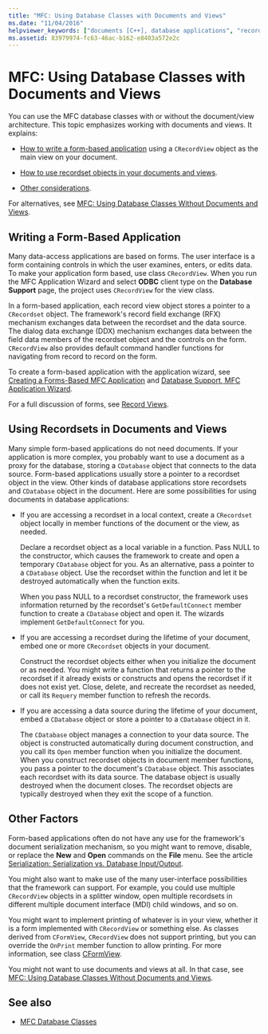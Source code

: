 ```yaml
---
title: "MFC: Using Database Classes with Documents and Views"
ms.date: "11/04/2016"
helpviewer_keywords: ["documents [C++], database applications", "recordsets [C++], documents and views", "CRecordView class, using in database forms", "views [C++], database applications", "forms [C++], database applications", "record views [C++], form-based applications", "document/view architecture [C++], in databases", "database applications [C++], forms", "database classes [C++], MFC", "ODBC recordsets [C++], documents and views", "ODBC [C++], forms"]
ms.assetid: 83979974-fc63-46ac-b162-e8403a572e2c
---
```

# MFC: Using Database Classes with Documents and Views

You can use the MFC database classes with or without the document/view architecture. This topic emphasizes working with documents and views. It explains:

- [How to write a form-based application](#_core_writing_a_form.2d.based_application) using a `CRecordView` object as the main view on your document.

- [How to use recordset objects in your documents and views](#_core_using_recordsets_in_documents_and_views).

- [Other considerations](#_core_other_factors).

For alternatives, see [MFC: Using Database Classes Without Documents and Views](../data/mfc-using-database-classes-without-documents-and-views.md).

##  <a name="_core_writing_a_form.2d.based_application"></a> Writing a Form-Based Application

Many data-access applications are based on forms. The user interface is a form containing controls in which the user examines, enters, or edits data. To make your application form based, use class `CRecordView`. When you run the MFC Application Wizard and select **ODBC** client type on the **Database Support** page, the project uses `CRecordView` for the view class.

In a form-based application, each record view object stores a pointer to a `CRecordset` object. The framework's record field exchange (RFX) mechanism exchanges data between the recordset and the data source. The dialog data exchange (DDX) mechanism exchanges data between the field data members of the recordset object and the controls on the form. `CRecordView` also provides default command handler functions for navigating from record to record on the form.

To create a form-based application with the application wizard, see [Creating a Forms-Based MFC Application](../mfc/reference/creating-a-forms-based-mfc-application.md) and [Database Support, MFC Application Wizard](../mfc/reference/database-support-mfc-application-wizard.md).

For a full discussion of forms, see [Record Views](../data/record-views-mfc-data-access.md).

##  <a name="_core_using_recordsets_in_documents_and_views"></a> Using Recordsets in Documents and Views

Many simple form-based applications do not need documents. If your application is more complex, you probably want to use a document as a proxy for the database, storing a `CDatabase` object that connects to the data source. Form-based applications usually store a pointer to a recordset object in the view. Other kinds of database applications store recordsets and `CDatabase` object in the document. Here are some possibilities for using documents in database applications:

- If you are accessing a recordset in a local context, create a `CRecordset` object locally in member functions of the document or the view, as needed.

   Declare a recordset object as a local variable in a function. Pass NULL to the constructor, which causes the framework to create and open a temporary `CDatabase` object for you. As an alternative, pass a pointer to a `CDatabase` object. Use the recordset within the function and let it be destroyed automatically when the function exits.

   When you pass NULL to a recordset constructor, the framework uses information returned by the recordset's `GetDefaultConnect` member function to create a `CDatabase` object and open it. The wizards implement `GetDefaultConnect` for you.

- If you are accessing a recordset during the lifetime of your document, embed one or more `CRecordset` objects in your document.

   Construct the recordset objects either when you initialize the document or as needed. You might write a function that returns a pointer to the recordset if it already exists or constructs and opens the recordset if it does not exist yet. Close, delete, and recreate the recordset as needed, or call its `Requery` member function to refresh the records.

- If you are accessing a data source during the lifetime of your document, embed a `CDatabase` object or store a pointer to a `CDatabase` object in it.

   The `CDatabase` object manages a connection to your data source. The object is constructed automatically during document construction, and you call its `Open` member function when you initialize the document. When you construct recordset objects in document member functions, you pass a pointer to the document's `CDatabase` object. This associates each recordset with its data source. The database object is usually destroyed when the document closes. The recordset objects are typically destroyed when they exit the scope of a function.

##  <a name="_core_other_factors"></a> Other Factors

Form-based applications often do not have any use for the framework's document serialization mechanism, so you might want to remove, disable, or replace the **New** and **Open** commands on the **File** menu. See the article [Serialization: Serialization vs. Database Input/Output](../mfc/serialization-serialization-vs-database-input-output.md).

You might also want to make use of the many user-interface possibilities that the framework can support. For example, you could use multiple `CRecordView`  objects in a splitter window, open multiple recordsets in different multiple document interface (MDI) child windows, and so on.

You might want to implement printing of whatever is in your view, whether it is a form implemented with `CRecordView`  or something else. As classes derived from `CFormView`, `CRecordView` does not support printing, but you can override the `OnPrint` member function to allow printing. For more information, see class [CFormView](../mfc/reference/cformview-class.md).

You might not want to use documents and views at all. In that case, see [MFC: Using Database Classes Without Documents and Views](../data/mfc-using-database-classes-without-documents-and-views.md).

## See also

- [MFC Database Classes](../data/mfc-database-classes-odbc-and-dao.md)
